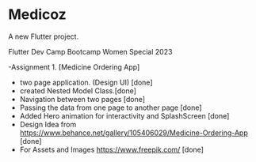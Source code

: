 # Medicoz

A new Flutter project.

Flutter Dev Camp Bootcamp Women Special 2023

-Assignment 1. [Medicine Ordering App]

- two page application. (Design UI) [done]
- created Nested Model Class.[done]
- Navigation between two pages [done]
- Passing the data from one page to another page [done]
- Added Hero animation for interactivity and SplashScreen [done]
- Design Idea from https://www.behance.net/gallery/105406029/Medicine-Ordering-App [done]
- For Assets and Images https://www.freepik.com/ [done]
